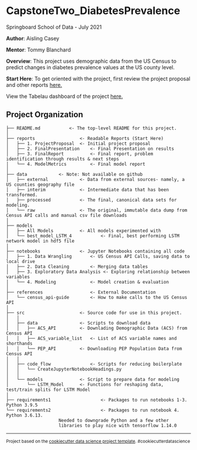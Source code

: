 CapstoneTwo_DiabetesPrevalence
==============================

Springboard School of Data - July 2021

**Author**: Aisling Casey

**Mentor**: Tommy Blanchard 

**Overview**: This project uses demographic data from the US Census to predict changes in diabetes prevalence values at the US county level.  

**Start Here**: To get oriented with the project, first review the project proposal and other reports [here.](https://github.com/Aisling-C/Springboard/tree/main/CapstoneProject2/DiabetesPrevalence/reports)

View the Tabelau dashboard of the project [here.](https://public.tableau.com/app/profile/aisling.casey/viz/Diabetes_Prevalence/USDiabetesPrevelance2004-2017)

Project Organization
------------
    ├── README.md         	<- The top-level README for this project.
    │
    ├── reports             	<- Readable Reports (Start Here)
    │   ├── 1. ProjectProposal 	<- Initial project proposal
    │   ├── 2. FinalPresentation	<- Final Presentation on results
    │   ├── 3. FinalReport    		<- Final report, problem identification through results & next steps
    │   └── 4. ModelMetrics   		<- Final model report
    │
    ├── data		  	<- Note: Not available on github
    │   ├── external       		<- Data from external sources- namely, a US counties geography file
    │   ├── interim       		<- Intermediate data that has been transformed.
    │   ├── processed     		<- The final, canonical data sets for modeling.
    │   └── raw            		<- The original, immutable data dump from Census API calls and manual csv file downloads
    │
    ├── models          		
    │   ├── All Models  		<- All models experimented with
    │   └── best_model_LSTM_4           <- Final, best performing LSTM network model in hdf5 file
    │
    ├── notebooks          		<- Jupyter Notebooks containing all code
    │   ├── 1. Data Wrangling  		<- US Census API Calls, saving data to local drive
    │   ├── 2. Data Cleaning		<- Merging data tables
    │   ├── 3. Exploratory Data Analysis <- Exploring relationship between variables
    │   └── 4. Modeling       		<- Model creation & evaluation
    │
    ├── references             		<- External Documentation
    │   └── census_api-guide       	<- How to make calls to the US Census API
    │
    ├── src                		<- Source code for use in this project.
    │   │
    │   ├── data           	 	<- Scripts to download data
    │   │   ├── ACS_API			<- Downlading Demographic Data (ACS) from Census API
    │   │   ├── ACS_variable_list	<- List of ACS variable names and shorthands
    │   │   └── PEP_API			<- Downloading PEP Population Data from Census API
    │   │
    │   ├── code_flow       		<- Scripts for reducing boilerplate 
    │   │   └── CreateJupyterNotebookHeadings.py
    │   │
    │   └── models         		<- Script to prepare data for modeling
    │       └── LSTM_Model		<- Functions for reshaping data, test/train splits for LSTM Model
    │
    ├── requirements1                	<- Packages to run notebooks 1-3. Python 3.9.5
    └── requirements2                	<- Packages to run notebook 4. Python 3.6.13. 
					   	Needed to downgrade Python and a few other
					   	libraries to play nice with tensorflow 1.14.0

	
--------

<p><small>Project based on the <a target="_blank" href="https://drivendata.github.io/cookiecutter-data-science/">cookiecutter data science project template</a>. #cookiecutterdatascience</small></p>
